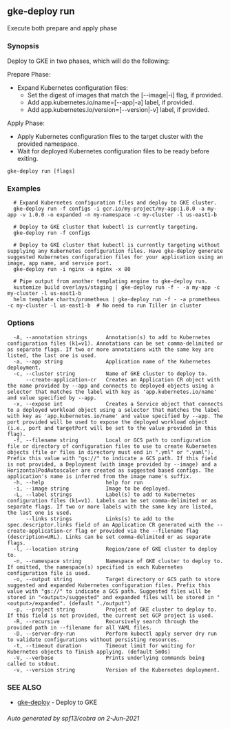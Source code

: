 ## gke-deploy run

Execute both prepare and apply phase

### Synopsis

Deploy to GKE in two phases, which will do the following:

Prepare Phase:
  - Expand Kubernetes configuration files:
    - Set the digest of images that match the [--image|-i] flag, if provided.
    - Add app.kubernetes.io/name=[--app|-a] label, if provided.
    - Add app.kubernetes.io/version=[--version|-v] label, if provided.

Apply Phase:
  - Apply Kubernetes configuration files to the target cluster with the provided namespace.
  - Wait for deployed Kubernetes configuration files to be ready before exiting.


```
gke-deploy run [flags]
```

### Examples

```
  # Expand Kubernetes configuration files and deploy to GKE cluster.
  gke-deploy run -f configs -i gcr.io/my-project/my-app:1.0.0 -a my-app -v 1.0.0 -o expanded -n my-namespace -c my-cluster -l us-east1-b

  # Deploy to GKE cluster that kubectl is currently targeting.
  gke-deploy run -f configs

  # Deploy to GKE cluster that kubectl is currently targeting without supplying any Kubernetes configuration files. Have gke-deploy generate suggested Kubernetes configuration files for your application using an image, app name, and service port.
  gke-deploy run -i nginx -a nginx -x 80

  # Pipe output from another templating engine to gke-deploy run.
  kustomize build overlays/staging | gke-deploy run -f - -a my-app -c my-cluster -l us-east1-b
  helm template charts/prometheus | gke-deploy run -f - -a prometheus -c my-cluster -l us-east1-b  # No need to run Tiller in cluster
```

### Options

```
  -A, --annotation strings      Annotation(s) to add to Kubernetes configuration files (k1=v1). Annotations can be set comma-delimited or as separate flags. If two or more annotations with the same key are listed, the last one is used.
  -a, --app string              Application name of the Kubernetes deployment.
  -c, --cluster string          Name of GKE cluster to deploy to.
      --create-application-cr   Creates an Application CR object with the name provided by --app and connects to deployed objects using a selector that matches the label with key as 'app.kubernetes.io/name' and value specified by --app.
  -x, --expose int              Creates a Service object that connects to a deployed workload object using a selector that matches the label with key as 'app.kubernetes.io/name' and value specified by --app. The port provided will be used to expose the deployed workload object (i.e., port and targetPort will be set to the value provided in this flag).
  -f, --filename string         Local or GCS path to configuration file or directory of configuration files to use to create Kubernetes objects (file or files in directory must end in ".yml" or ".yaml"). Prefix this value with "gs://" to indicate a GCS path. If this field is not provided, a Deployment (with image provided by --image) and a HorizontalPodAutoscaler are created as suggested based configs. The application's name is inferred from the image name's suffix.
  -h, --help                    help for run
  -i, --image string            Image to be deployed.
  -L, --label strings           Label(s) to add to Kubernetes configuration files (k1=v1). Labels can be set comma-delimited or as separate flags. If two or more labels with the same key are listed, the last one is used.
      --links strings           Links(s) to add to the spec.descriptor.links field of an Application CR generated with the --create-application-cr flag or provided via the --filename flag (description=URL). Links can be set comma-delimited or as separate flags.
  -l, --location string         Region/zone of GKE cluster to deploy to.
  -n, --namespace string        Namespace of GKE cluster to deploy to. If omitted, the namespace(s) specified in each Kubernetes configuration file is used.
  -o, --output string           Target directory or GCS path to store suggested and expanded Kubernetes configuration files. Prefix this value with "gs://" to indicate a GCS path. Suggested files will be stored in "<output>/suggested" and expanded files will be stored in "<output>/expanded". (default "./output")
  -p, --project string          Project of GKE cluster to deploy to. If this field is not provided, the current set GCP project is used.
  -R, --recursive               Recursively search through the provided path in --filename for all YAML files.
  -D, --server-dry-run          Perform kubectl apply server dry run to validate configurations without persisting resources.
  -t, --timeout duration        Timeout limit for waiting for Kubernetes objects to finish applying. (default 5m0s)
  -V, --verbose                 Prints underlying commands being called to stdout.
  -v, --version string          Version of the Kubernetes deployment.
```

### SEE ALSO

* [gke-deploy](gke-deploy.md)    - Deploy to GKE

###### Auto generated by spf13/cobra on 2-Jun-2021
